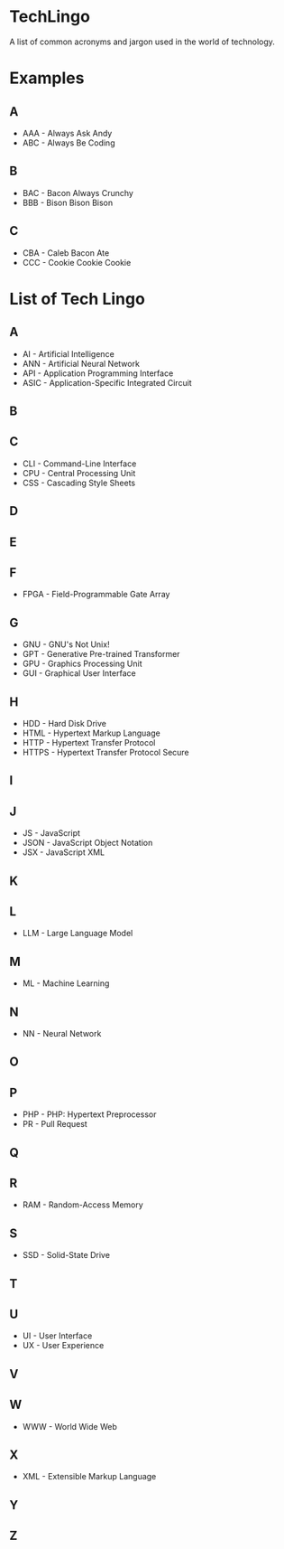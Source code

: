 # TechLingo

A list of common acronyms and jargon used in the world of technology.

# Examples

## A
* AAA - Always Ask Andy
* ABC - Always Be Coding

## B
* BAC - Bacon Always Crunchy
* BBB - Bison Bison Bison 

## C
* CBA - Caleb Bacon Ate
* CCC - Cookie Cookie Cookie

# List of Tech Lingo

## A
* AI - Artificial Intelligence
* ANN - Artificial Neural Network
* API - Application Programming Interface
* ASIC - Application-Specific Integrated Circuit

## B

## C
* CLI - Command-Line Interface
* CPU - Central Processing Unit
* CSS - Cascading Style Sheets

## D

## E

## F
* FPGA - Field-Programmable Gate Array

## G
* GNU - GNU's Not Unix! 
* GPT - Generative Pre-trained Transformer
* GPU - Graphics Processing Unit
* GUI - Graphical User Interface

## H
* HDD - Hard Disk Drive
* HTML - Hypertext Markup Language
* HTTP - Hypertext Transfer Protocol
* HTTPS - Hypertext Transfer Protocol Secure

## I

## J
* JS - JavaScript
* JSON - JavaScript Object Notation
* JSX - JavaScript XML

## K

## L
* LLM - Large Language Model

## M
* ML - Machine Learning

## N
* NN - Neural Network

## O

## P
* PHP - PHP: Hypertext Preprocessor
* PR - Pull Request

## Q

## R
* RAM - Random-Access Memory

## S
* SSD - Solid-State Drive

## T

## U
* UI - User Interface
* UX - User Experience

## V

## W
* WWW - World Wide Web

## X
* XML - Extensible Markup Language 

## Y

## Z

